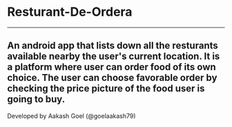 # Resturant-De-Ordera
---
An android app that lists down all the resturants available nearby the user's current location. 
It is a platform where user can order food of its own choice.
The user can choose favorable order by checking the price picture of the food user is going to buy.
---
Developed by Aakash Goel (@goelaakash79)